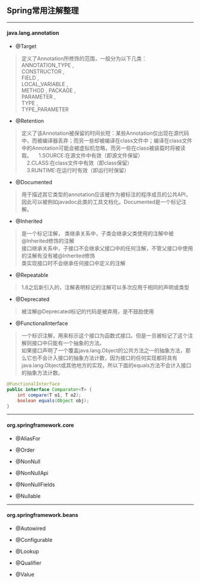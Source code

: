 ## Spring常用注解整理

---
#### java.lang.annotation
* @Target
> 定义了Annotation所修饰的范围，一般分为以下几类：  
ANNOTATION_TYPE ,  
CONSTRUCTOR ,  
FIELD ,  
LOCAL_VARIABLE ,  
METHOD , PACKAGE ,  
PARAMETER ,  
TYPE ,  
TYPE_PARAMETER 

* @Retention
> 定义了该Annotation被保留的时间长短：某些Annotation仅出现在源代码中，而被编译器丢弃；而另一些却被编译在class文件中；编译在class文件中的Annotation可能会被虚拟机忽略，而另一些在class被装载时将被读取。
　1.SOURCE:在源文件中有效（即源文件保留）  
　2.CLASS:在class文件中有效（即class保留）  
　3.RUNTIME:在运行时有效（即运行时保留）  

* @Documented
>用于描述其它类型的annotation应该被作为被标注的程序成员的公共API，因此可以被例如javadoc此类的工具文档化。Documented是一个标记注解。

* @Inherited
> 是一个标记注解，
类继承关系中，子类会继承父类使用的注解中被@Inherited修饰的注解  
接口继承关系中，子接口不会继承父接口中的任何注解，不管父接口中使用的注解有没有被@Inherited修饰  
类实现接口时不会继承任何接口中定义的注解

* @Repeatable
> 1.8之后新引入的，注解表明标记的注解可以多次应用于相同的声明或类型

* @Deprecated
> 被注解@Deprecated标记的代码是被弃用，是不鼓励使用

* @FunctionalInterface
> 一个标识注解，用来标示这个接口为函数式接口。但是一旦被标记了这个注解则接口中只能有一个抽象的方法。  
如果接口声明了一个覆盖java.lang.Object的公共方法之一的抽象方法，那么它也不会计入接口的抽象方法计数，因为接口的任何实现都将具有java.lang.Object或其他地方的实现，所以下面的equals方法不会计入接口的抽象方法计数。
```java
@FunctionalInterface
public interface Comparator<T> {
    int compare(T o1, T o2);
    boolean equals(Object obj);
}
```
---
#### org.springframework.core

* @AliasFor
>

* @Order
>

* @NonNull
>

* @NonNullApi
>

* @NonNullFields
>

* @Nullable
>

---
#### org.springframework.beans

* @Autowired
>

* @Configurable
>

* @Lookup
>

* @Qualifier
>

* @Value
>
